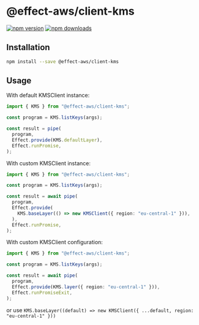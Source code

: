 # @effect-aws/client-kms

[![npm version](https://img.shields.io/npm/v/%40effect-aws%2Fclient-kms?color=brightgreen&label=npm%20package)](https://www.npmjs.com/package/@effect-aws/client-kms)
[![npm downloads](https://img.shields.io/npm/dm/%40effect-aws%2Fclient-kms)](https://www.npmjs.com/package/@effect-aws/client-kms)

## Installation

```bash
npm install --save @effect-aws/client-kms
```

## Usage

With default KMSClient instance:

```typescript
import { KMS } from "@effect-aws/client-kms";

const program = KMS.listKeys(args);

const result = pipe(
  program,
  Effect.provide(KMS.defaultLayer),
  Effect.runPromise,
);
```

With custom KMSClient instance:

```typescript
import { KMS } from "@effect-aws/client-kms";

const program = KMS.listKeys(args);

const result = await pipe(
  program,
  Effect.provide(
    KMS.baseLayer(() => new KMSClient({ region: "eu-central-1" })),
  ),
  Effect.runPromise,
);
```

With custom KMSClient configuration:

```typescript
import { KMS } from "@effect-aws/client-kms";

const program = KMS.listKeys(args);

const result = await pipe(
  program,
  Effect.provide(KMS.layer({ region: "eu-central-1" })),
  Effect.runPromiseExit,
);
```

or use `KMS.baseLayer((default) => new KMSClient({ ...default, region: "eu-central-1" }))`
